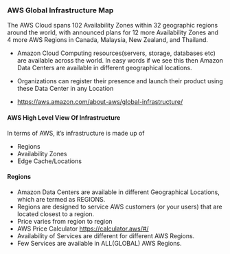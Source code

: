 ### AWS Global Infrastructure Map

The AWS Cloud spans 102 Availability Zones within 32 geographic regions around the world, with announced plans for 12 more Availability Zones and 4 more AWS Regions in Canada, Malaysia, New Zealand, and Thailand. 

- Amazon Cloud Computing resources(servers, storage, databases etc) are available across the world. 
In easy words if we see this then Amazon Data Centers are available in different geographical locations.

- Organizations can register their presence and launch their product using these Data Center in any Location
- https://aws.amazon.com/about-aws/global-infrastructure/

#### AWS High Level View Of Infrastructure
In terms of AWS, it’s infrastructure is made up of 
 - Regions
 - Availability Zones
 - Edge Cache/Locations

#### Regions
- Amazon Data Centers are available in different Geographical Locations, which are termed as REGIONS.
- Regions are designed to service AWS customers (or your users) that are located closest to a region.
- Price varies from region to region
- AWS Price Calculator https://calculator.aws/#/
- Availability of Services are different for different AWS Regions.
- Few Services are available in ALL(GLOBAL) AWS Regions.
